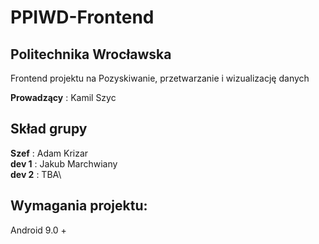# PPIWD-Frontend 
## Politechnika Wrocławska
Frontend projektu na Pozyskiwanie, przetwarzanie i wizualizację danych

**Prowadzący** : Kamil Szyc

## Skład grupy
**Szef** : Adam Krizar\
**dev 1** : Jakub Marchwiany\
**dev 2** : TBA\

## Wymagania projektu:
Android 9.0 +

